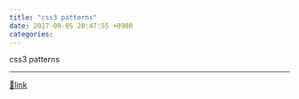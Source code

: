 ```yaml
---
title: "css3 patterns"
date: 2017-09-05 20:47:55 +0900
categories: 
---
```

  

css3 patterns



  ***
[🔗link](http://www.mins01.com/mh/tech/read/1112)